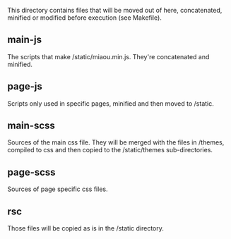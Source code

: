This directory contains files that will be moved out of here, concatenated, minified or modified before execution (see Makefile).

## main-js

The scripts that make /static/miaou.min.js. They're concatenated and minified.

## page-js

Scripts only used in specific pages, minified and then moved to /static.

## main-scss

Sources of the main css file. They will be merged with the files in /themes, compiled to css and then copied to the /static/themes sub-directories.

## page-scss

Sources of page specific css files.

## rsc

Those files will be copied as is in the /static directory.
